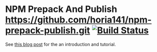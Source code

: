 # NPM Prepack And Publish https://github.com/horia141/npm-prepack-publish.git [![Build Status](https://travis-ci.org/horia141/npm-prepack-publish.svg?branch=master)](https://travis-ci.org/horia141/npm-prepack-publish)

See [this blog post](https://horia141.com/npm-prepack-publish.html) for the an introduction and tutorial.